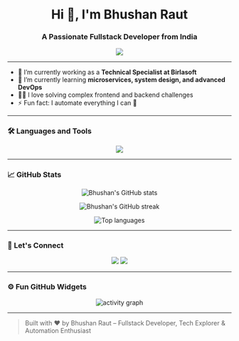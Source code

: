 <h1 align="center">Hi 👋, I'm Bhushan Raut</h1>
<h3 align="center">A Passionate Fullstack Developer from India</h3>

<p align="center">
  <img src="https://readme-typing-svg.demolab.com/?lines=Fullstack+Developer;Java+Spring+Boot+Expert;Node.js+%7C+React+%7C+Next.js;TypeScript+%7C+Tailwind+%7C+Docker+%7C+Kubernetes;Cloud+Native+Dev+on+AWS&font=Fira+Code&center=true&width=440&height=45&color=00f0ff&vCenter=true&pause=1000&size=22"/>
</p>

---

- 🔭 I’m currently working as a **Technical Specialist at Birlasoft**
- 🌱 I’m currently learning **microservices, system design, and advanced DevOps**
- 👨‍💻 I love solving complex frontend and backend challenges
- ⚡ Fun fact: I automate everything I can 🚀

---

### 🛠️ Languages and Tools

<p align="center">
  <img src="https://skillicons.dev/icons?i=html,css,js,ts,react,nextjs,nodejs,express,java,spring,tailwind,redux,postgres,mysql,mongodb,aws,docker,kubernetes,kafka,git,github,vscode" />
</p>

---

### 📈 GitHub Stats

<p align="center">
  <img src="https://github-readme-stats.vercel.app/api?username=bhushanraut&show_icons=true&theme=tokyonight" alt="Bhushan's GitHub stats" />
</p>

<p align="center">
  <img src="https://github-readme-streak-stats.herokuapp.com/?user=bhushanraut&theme=tokyonight" alt="Bhushan's GitHub streak"/>
</p>

<p align="center">
  <img src="https://github-readme-stats.vercel.app/api/top-langs/?username=bhushanraut&layout=compact&theme=tokyonight" alt="Top languages" />
</p>

---

### 🧠 Let's Connect

<p align="center">
  <a href="https://www.linkedin.com/in/bhushanraut-fse" target="_blank"><img src="https://img.shields.io/badge/-LinkedIn-blue?style=for-the-badge&logo=linkedin&logoColor=white"></a>
  <a href="mailto:bhushan.braut7@gmail.com" target="_blank"><img src="https://img.shields.io/badge/-Gmail-red?style=for-the-badge&logo=gmail&logoColor=white"></a>
</p>

---

### ⚙️ Fun GitHub Widgets

<p align="center">
  <img src="https://activity-graph.herokuapp.com/graph?username=bhushanraut&theme=tokyonight" alt="activity graph"/>
</p>

---

> Built with ❤️ by Bhushan Raut – Fullstack Developer, Tech Explorer & Automation Enthusiast
```

